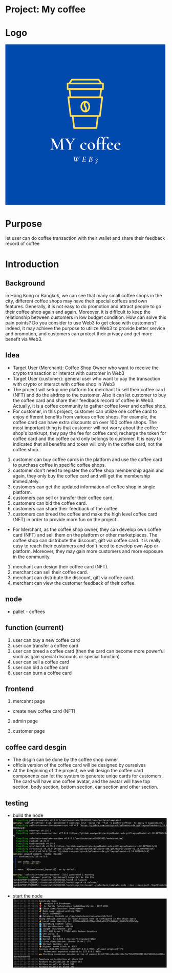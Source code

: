 # Project: My coffee

# Logo
![alt text](https://github.com/MartinYeung5/20241022_MYcoffee/blob/main/image/MY_coffee_Web3.png?raw=true)

# Purpose
let user can do coffee transaction with their wallet and share their feedback record of coffee

# Introduction
## Background
in Hong Kong or Bangkok, we can see that many small coffee shops in the city, different coffee shops may have their special coffees and own features. Generally, it is not easy to do promotion and attract people to go their coffee shop again and again. Moreover, it is difficult to keep the relationship between customers in low budget condition. How can solve this pain points? Do you consider to use Web3 to get close with customers? indeed, it may achieve the purpose to utilize Web3 to provide better service and promotion, and customers can protect their privacy and get more benefit via Web3.

## Idea
* Target User (Merchant): Coffee Shop Owner who want to receive the crypto transaction or interact with customer in Web3 
* Target User (customer): general user who want to pay the transaction with crypto or interact with coffee shop in Web3
* The project will setup one platform for merchant to sell their coffee card (NFT) and do the airdrop to the customer. Also it can let customer to buy the coffee card and share their feedback record of coffee in Web3. Actually, it is a coffee community to gather coffee lover and coffee shop. 
* For customer, in this project, customer can utilize one coffee card to enjoy different benefits from various coffee shops. For example, the coffee card can have extra discounts on over 100 coffee shops. The most important thing is that customer will not worry about the coffee shop's bankrupt, they pay the fee for coffee card, recharge the token for coffee card and the coffee card only belongs to customer. It is easy to indicated that all benefits and token will only in the coffee card, not the coffee shop.
1. customer can buy coffee cards in the platform and use the coffee card to purchase coffee in specific coffee shops. 
2. customer don't need to register the coffee shop membership again and again, they only buy the coffee card and will get the membership immediately. 
3. customers can get the updated information of coffee shop in single platform.
4. customers can sell or transfer their coffee card.
5. customers can bid the coffee card.
6. customers can share their feedback of the coffee.
7. customers can breed the coffee and make the high level coffee card (NFT) in order to provide more fun on the project.

* For Merchant, as the coffee shop owner, they can develop own coffee card (NFT) and sell them on the platform or other marketplaces. The coffee shop can distribute the discount, gift via coffee card. it is really easy to reach their customers and don't need to develop own App or platform. Moreover, they may gain more customers and more exposure in the community.
1. merchant can design their coffee card (NFT).
2. merchant can sell their coffee card.
3. merchant can distribute the discount, gift via coffee card.
4. merchant can view the customer feedback of their coffee.

## node
* pallet - coffees

## function (current)
1. user can buy a new coffee card
2. user can transfer a coffee card
3. user can breed a coffee card (then the card can become more powerful such as gain special discounts or special function)
4. user can sell a coffee card
5. user can bid a coffee card
6. user can burn a coffee card

## frontend
1. mercahnt page
* create new coffee card (NFT)

2. admin page

3. customer page


## coffee card desgin
* The disgin can be done by the coffee shop owner 
* officia version of the coffee card will be designed by ourselves
* At the beginning of the project, we will design the coffee card components can let the system to generate uniqe cards for customers. The card will have one coffee avatar, and the avatar will have top section, body section, bottom section, ear section and other section.

## testing
* build the node
![alt text](https://github.com/MartinYeung5/20241022_MYcoffee/blob/main/image/2.png?raw=true)

* start the node
![alt text](https://github.com/MartinYeung5/20241022_MYcoffee/blob/main/image/1.png?raw=true)
